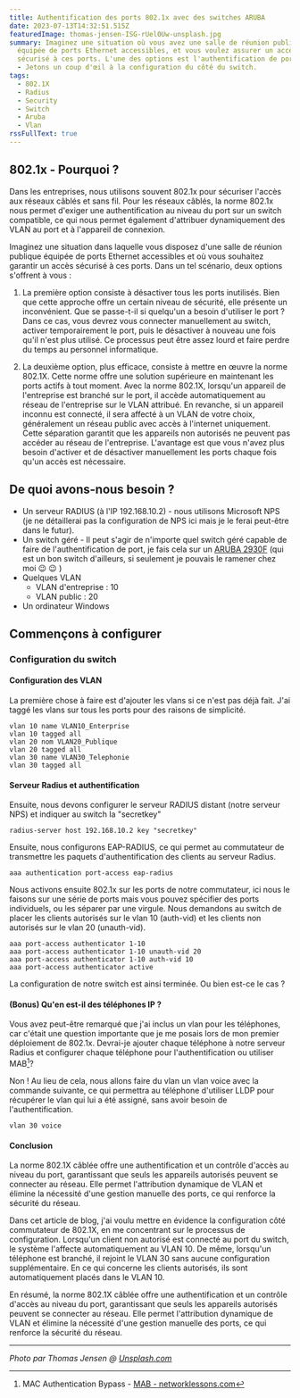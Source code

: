 ```yaml
---
title: Authentification des ports 802.1x avec des switches ARUBA
date: 2023-07-13T14:32:51.515Z
featuredImage: thomas-jensen-ISG-rUel0Uw-unsplash.jpg
summary: Imaginez une situation où vous avez une salle de réunion publique
  équipée de ports Ethernet accessibles, et vous voulez assurer un accès
  sécurisé à ces ports. L'une des options est l'authentification de port 802.1X
  - Jetons un coup d'œil à la configuration du côté du switch.
tags:
  - 802.1X
  - Radius
  - Security
  - Switch
  - Aruba
  - Vlan
rssFullText: true
---
```

## 802.1x - Pourquoi ?

Dans les entreprises, nous utilisons souvent 802.1x pour sécuriser l'accès aux réseaux câblés et sans fil. Pour les réseaux câblés, la norme 802.1x nous permet d'exiger une authentification au niveau du port sur un switch compatible, ce qui nous permet également d'attribuer dynamiquement des VLAN au port et à l'appareil de connexion.

Imaginez une situation dans laquelle vous disposez d'une salle de réunion publique équipée de ports Ethernet accessibles et où vous souhaitez garantir un accès sécurisé à ces ports. Dans un tel scénario, deux options s'offrent à vous :

1. La première option consiste à désactiver tous les ports inutilisés. Bien que cette approche offre un certain niveau de sécurité, elle présente un inconvénient. Que se passe-t-il si quelqu'un a besoin d'utiliser le port ? Dans ce cas, vous devrez vous connecter manuellement au switch, activer temporairement le port, puis le désactiver à nouveau une fois qu'il n'est plus utilisé. Ce processus peut être assez lourd et faire perdre du temps au personnel informatique.

1. La deuxième option, plus efficace, consiste à mettre en œuvre la norme 802.1X. Cette norme offre une solution supérieure en maintenant les ports actifs à tout moment. Avec la norme 802.1X, lorsqu'un appareil de l'entreprise est branché sur le port, il accède automatiquement au réseau de l'entreprise sur le VLAN attribué. En revanche, si un appareil inconnu est connecté, il sera affecté à un VLAN de votre choix, généralement un réseau public avec accès à l'internet uniquement. Cette séparation garantit que les appareils non autorisés ne peuvent pas accéder au réseau de l'entreprise. L'avantage est que vous n'avez plus besoin d'activer et de désactiver manuellement les ports chaque fois qu'un accès est nécessaire.

## De quoi avons-nous besoin ?

* Un serveur RADIUS (à l'IP 192.168.10.2) - nous utilisons Microsoft NPS (je ne détaillerai pas la configuration de NPS ici mais je le ferai peut-être dans le futur).
* Un switch géré - Il peut s'agir de n'importe quel switch géré capable de faire de l'authentification de port, je fais cela sur un [ARUBA 2930F](https://www.arubanetworks.com/products/switches/access/2930f-series/) (qui est un bon switch d'ailleurs, si seulement je pouvais le ramener chez moi :wink: :wink: )
* Quelques VLAN
  * VLAN d'entreprise : 10
  * VLAN public : 20
* Un ordinateur Windows

## Commençons à configurer
### Configuration du switch
#### Configuration des VLAN

La première chose à faire est d'ajouter les vlans si ce n'est pas déjà fait. J'ai taggé les vlans sur tous les ports pour des raisons de simplicité.

```
vlan 10 name VLAN10_Enterprise
vlan 10 tagged all
vlan 20 nom VLAN20_Publique
vlan 20 tagged all
vlan 30 name VLAN30_Telephonie
vlan 30 tagged all
```

#### Serveur Radius et authentification 
Ensuite, nous devons configurer le serveur RADIUS distant (notre serveur NPS) et indiquer au switch la "secretkey"

```
radius-server host 192.168.10.2 key "secretkey"
```

Ensuite, nous configurons EAP-RADIUS, ce qui permet au commutateur de transmettre les paquets d'authentification des clients au serveur Radius.

```
aaa authentication port-access eap-radius
```

Nous activons ensuite 802.1x sur les ports de notre commutateur, ici nous le faisons sur une série de ports mais vous pouvez spécifier des ports individuels, ou les séparer par une virgule. Nous demandons au switch de placer les clients autorisés sur le vlan 10 (auth-vid) et les clients non autorisés sur le vlan 20 (unauth-vid).

```
aaa port-access authenticator 1-10
aaa port-access authenticator 1-10 unauth-vid 20
aaa port-access authenticator 1-10 auth-vid 10
aaa port-access authenticator active
```

La configuration de notre switch est ainsi terminée. Ou bien est-ce le cas ?

#### (Bonus) Qu'en est-il des téléphones IP ?

Vous avez peut-être remarqué que j'ai inclus un vlan pour les téléphones, car c'était une question importante que je me posais lors de mon premier déploiement de 802.1x. Devrai-je ajouter chaque téléphone à notre serveur Radius et configurer chaque téléphone pour l'authentification ou utiliser MAB[^MAB]?

[^MAB]: MAC Authentication Bypass - [MAB - networklessons.com](https://networklessons.com/cisco/ccie-routing-switching-written/mac-authentication-bypass-mab)

Non ! Au lieu de cela, nous allons faire du vlan un vlan voice avec la commande suivante, ce qui permettra au téléphone d'utiliser LLDP pour récupérer le vlan qui lui a été assigné, sans avoir besoin de l'authentification.

```
vlan 30 voice
```

#### Conclusion

La norme 802.1X câblée offre une authentification et un contrôle d'accès au niveau du port, garantissant que seuls les appareils autorisés peuvent se connecter au réseau. Elle permet l'attribution dynamique de VLAN et élimine la nécessité d'une gestion manuelle des ports, ce qui renforce la sécurité du réseau.

Dans cet article de blog, j'ai voulu mettre en évidence la configuration côté commutateur de 802.1X, en me concentrant sur le processus de configuration. Lorsqu'un client non autorisé est connecté au port du switch, le système l'affecte automatiquement au VLAN 10. De même, lorsqu'un téléphone est branché, il rejoint le VLAN 30 sans aucune configuration supplémentaire. En ce qui concerne les clients autorisés, ils sont automatiquement placés dans le VLAN 10.

En résumé, la norme 802.1X câblée offre une authentification et un contrôle d'accès au niveau du port, garantissant que seuls les appareils autorisés peuvent se connecter au réseau. Elle permet l'attribution dynamique de VLAN et élimine la nécessité d'une gestion manuelle des ports, ce qui renforce la sécurité du réseau.

---
_Photo par Thomas Jensen @ [Unsplash.com](https://unsplash.com/fr/photos/ISG-rUel0Uw?utm_source=unsplash&utm_medium=referral&utm_content=creditCopyText)_
